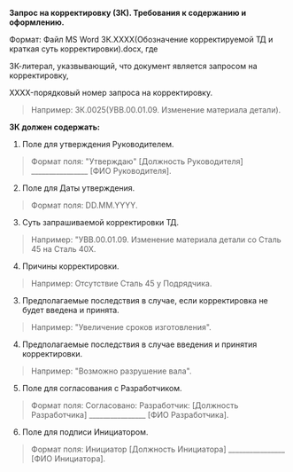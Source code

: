 **Запрос на корректировку (ЗК). Требования к содержанию и оформлению.**

Формат: Файл MS Word ЗК.XXXX(Обозначение корректируемой ТД и краткая суть корректировки).docx, где

ЗК-литерал, указвывающий, что документ является запросом на корректировку,

XXXX-порядковый номер запроса на корректировку.
>Например: ЗК.0025(УВВ.00.01.09. Изменение материала детали).

**ЗК должен содержать:**

1.    Поле для утверждения Руководителем. 
>Формат поля: "Утверждаю" [Должность Руководителя]  ________________ [ФИО Руководителя].

2.    Поле для Даты утверждения. 
>Формат поля:  DD.MM.YYYY.

3.    Суть запрашиваемой корректировки ТД.
>Например: "УВВ.00.01.09. Изменение материала детали со Сталь 45 на Сталь 40Х.

4.    Причины корректировки.
>Например: Отсутствие Сталь 45 у Подрядчика.

3.    Предполагаемые последствия в случае, если корректировка не будет введена и принята.
>Например: "Увеличение сроков изготовления".

4.    Предполагаемые последствия в случае введения и принятия корректировки.
>Например: "Возможно разрушение вала".

5.    Поле для согласования с  Разработчиком.
>Формат поля: Согласовано: Разработчик: [Должность Разработчика]  ________________ [ФИО Разработчика]. 

6.    Поле для подписи Инициатором.
>Формат поля: Инициатор [Должность Инициатора]  ________________ [ФИО Инициатора].   
